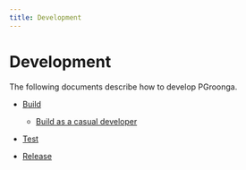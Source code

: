 ```yaml
---
title: Development
---
```


# Development

The following documents describe how to develop PGroonga.

  * [Build](build.html)

    * [Build as a casual developer](build-casual.html)

  * [Test](test.html)

  * [Release](release.html)

